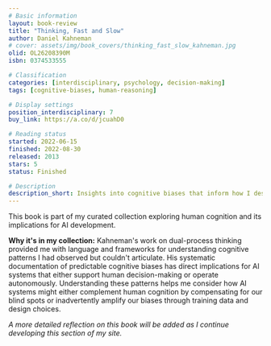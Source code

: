 ```yaml
---
# Basic information
layout: book-review
title: "Thinking, Fast and Slow"
author: Daniel Kahneman
# cover: assets/img/book_covers/thinking_fast_slow_kahneman.jpg
olid: OL26208390M
isbn: 0374533555

# Classification
categories: [interdisciplinary, psychology, decision-making]
tags: [cognitive-biases, human-reasoning]

# Display settings
position_interdisciplinary: 7
buy_link: https://a.co/d/jcuahD0

# Reading status
started: 2022-06-15
finished: 2022-08-30
released: 2013
stars: 5
status: Finished

# Description
description_short: Insights into cognitive biases that inform how I design systems to complement human thinking.
---
```


This book is part of my curated collection exploring human cognition and its implications for AI development.

**Why it's in my collection:** Kahneman's work on dual-process thinking provided me with language and frameworks for understanding cognitive patterns I had observed but couldn't articulate. His systematic documentation of predictable cognitive biases has direct implications for AI systems that either support human decision-making or operate autonomously. Understanding these patterns helps me consider how AI systems might either complement human cognition by compensating for our blind spots or inadvertently amplify our biases through training data and design choices.

*A more detailed reflection on this book will be added as I continue developing this section of my site.*